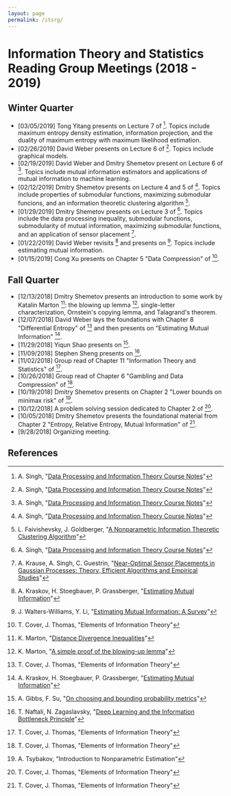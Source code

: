 ```yaml
---
layout: page
permalink: /itsrg/
---
```

# Information Theory and Statistics Reading Group Meetings (2018 - 2019)

## Winter Quarter

- [03/05/2019] Tong Yitang presents on Lecture 7 of [^9]. Topics include maximum entropy density estimation, information projection, and the duality of maximum entropy with maximum likelihood estimation.
- [02/26/2019] David Weber presents on Lecture 6 of [^9]. Topics include graphical models.
- [02/19/2019] David Weber and Dmitry Shemetov present on Lecture 6 of [^9]. Topics include mutual information estimators and applications of mutual information to machine learning.
- [02/12/2019] Dmitry Shemetov presents on Lecture 4 and 5 of [^9]. Topics include properties of submodular functions, maximizing submodular funcions, and an information theoretic clustering algorithm [^11].
- [01/29/2019] Dmitry Shemetov presents on Lecture 3 of [^9]. Topics include the data processing inequality, submodular functions, submodularity of mutual information, maximizing submodular functions, and an application of sensor placement [^10].
- [01/22/2019] David Weber revisits [^5] and presents on [^8]. Topics include estimating mutual information.
- [01/15/2019] Cong Xu presents on Chapter 5 "Data Compression" of [^1].

## Fall Quarter

- [12/13/2018] Dmitry Shemetov presents an introduction to some work by Katalin Marton [^6]: the blowing up lemma [^7], single-letter characterization, Ornstein's copying lemma, and Talagrand's theorem.
- [12/07/2018] David Weber lays the foundations with Chapter 8 "Differential Entropy" of [^1] and then presents on "Estimating Mutual Information" [^5].
- [11/29/2018] Yiqun Shao presents on [^4].
- [11/09/2018] Stephen Sheng presents on [^3].
- [11/02/2018] Group read of Chapter 11 "Information Theory and Statistics" of [^1].
- [10/26/2018] Group read of Chapter 6 "Gambling and Data Compression" of [^1].
- [10/19/2018] Dmitry Shemetov presents on Chapter 2 "Lower bounds on minimax risk" of [^2].
- [10/12/2018] A problem solving session dedicated to Chapter 2 of [^1].
- [10/05/2018] Dmitry Shemetov presents the foundational material from Chapter 2 "Entropy, Relative Entropy, Mutual Information" of [^1].
- [9/28/2018] Organizing meeting.

## References

[^1]: T. Cover, J. Thomas, "Elements of Information Theory"
[^2]: A. Tsybakov, "Introduction to Nonparametric Estimation"
[^3]: T. Naftali, N. Zagaslavsky, "[Deep Learning and the Information Bottleneck Principle](https://arxiv.org/abs/1503.02406)"
[^4]: A. Gibbs, F. Su, "[On choosing and bounding probability metrics](https://arxiv.org/abs/math/0209021)"
[^5]: A. Kraskov, H. Stoegbauer, P. Grassberger, "[Estimating Mutual Information](https://arxiv.org/abs/cond-mat/0305641)"
[^6]: K. Marton, "[Distance Divergence Inequalities](https://www.itsoc.org/resources/videos/isit-2013-istanbul/MartonISIT2013.pdf)"
[^7]: K. Marton, "[A simple proof of the blowing-up lemma](https://ieeexplore.ieee.org/document/1057176)"
[^8]: J. Walters-Williams, Y. Li, "[Estimating Mutual Information: A Survey](https://link.springer.com/chapter/10.1007/978-3-642-02962-2_49)"
[^9]: A. Singh, "[Data Processing and Information Theory Course Notes](https://www.cs.cmu.edu/~aarti/Class/10704_Fall16/lecs.html)"
[^10]: A. Krause, A. Singh, C. Guestrin, "[Near-Optimal Sensor Placements in Gaussian Processes: Theory, Efficient Algorithms and Empirical Studies](http://www.jmlr.org/papers/volume9/krause08a/krause08a.pdf)"
[^11]: L. Faivishevsky, J. Goldberger, "[A Nonparametric Information Theoretic Clustering Algorithm](https://www.cs.cmu.edu/~aarti/Class/10704_Fall16/faivishevsky.pdf)"
